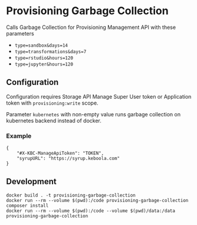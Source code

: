 # Provisioning Garbage Collection

Calls Garbage Collection for Provisioning Management API with these parameters

- `type=sandbox&days=14`
- `type=transformations&days=7`
- `type=rstudio&hours=120`
- `type=jupyter&hours=120`

## Configuration

Configuration requires Storage API Manage Super User token or Application token with `provisioning:write` scope.

Parameter `kubernetes` with non-empty value runs garbage collection on kubernetes backend instead of docker.

### Example

```
{
    "#X-KBC-ManageApiToken": "TOKEN",
    "syrupURL": "https://syrup.keboola.com"
}
```

## Development

```
docker build . -t provisioning-garbage-collection
docker run --rm --volume $(pwd):/code provisioning-garbage-collection composer install
docker run --rm --volume $(pwd):/code --volume $(pwd)/data:/data provisioning-garbage-collection

```
